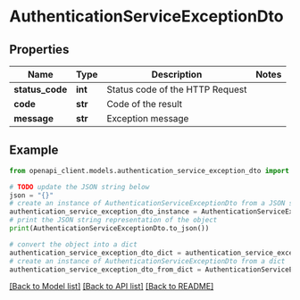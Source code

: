 # AuthenticationServiceExceptionDto


## Properties

Name | Type | Description | Notes
------------ | ------------- | ------------- | -------------
**status_code** | **int** | Status code of the HTTP Request | 
**code** | **str** | Code of the result | 
**message** | **str** | Exception message | 

## Example

```python
from openapi_client.models.authentication_service_exception_dto import AuthenticationServiceExceptionDto

# TODO update the JSON string below
json = "{}"
# create an instance of AuthenticationServiceExceptionDto from a JSON string
authentication_service_exception_dto_instance = AuthenticationServiceExceptionDto.from_json(json)
# print the JSON string representation of the object
print(AuthenticationServiceExceptionDto.to_json())

# convert the object into a dict
authentication_service_exception_dto_dict = authentication_service_exception_dto_instance.to_dict()
# create an instance of AuthenticationServiceExceptionDto from a dict
authentication_service_exception_dto_from_dict = AuthenticationServiceExceptionDto.from_dict(authentication_service_exception_dto_dict)
```
[[Back to Model list]](../README.md#documentation-for-models) [[Back to API list]](../README.md#documentation-for-api-endpoints) [[Back to README]](../README.md)



